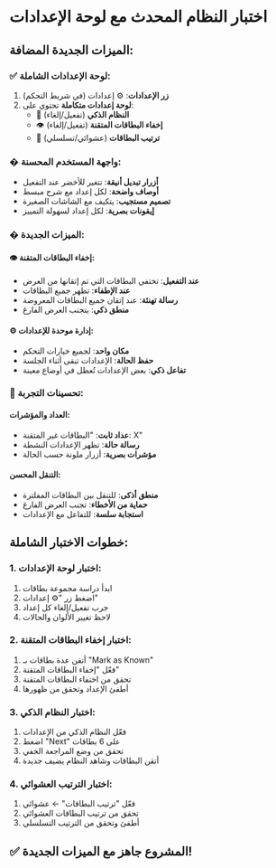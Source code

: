 # اختبار النظام المحدث مع لوحة الإعدادات

## الميزات الجديدة المضافة:

### ✅ لوحة الإعدادات الشاملة:

1. **زر الإعدادات**: ⚙️ إعدادات (في شريط التحكم)
2. **لوحة إعدادات متكاملة** تحتوي على:
   - 🎯 **النظام الذكي** (تفعيل/إلغاء)
   - 👁️ **إخفاء البطاقات المتقنة** (تفعيل/إلغاء)
   - 🔀 **ترتيب البطاقات** (عشوائي/تسلسلي)

### � واجهة المستخدم المحسنة:

- **أزرار تبديل أنيقة**: تتغير للأخضر عند التفعيل
- **أوصاف واضحة**: لكل إعداد مع شرح مبسط
- **تصميم مستجيب**: يتكيف مع الشاشات الصغيرة
- **إيقونات بصرية**: لكل إعداد لسهولة التمييز

### � الميزات الجديدة:

#### 👁️ إخفاء البطاقات المتقنة:

- **عند التفعيل**: تختفي البطاقات التي تم إتقانها من العرض
- **عند الإطفاء**: تظهر جميع البطاقات
- **رسالة تهنئة**: عند إتقان جميع البطاقات المعروضة
- **منطق ذكي**: يتجنب العرض الفارغ

#### ⚙️ إدارة موحدة للإعدادات:

- **مكان واحد**: لجميع خيارات التحكم
- **حفظ الحالة**: الإعدادات تبقى أثناء الجلسة
- **تفاعل ذكي**: بعض الإعدادات تُعطل في أوضاع معينة

### 🎯 تحسينات التجربة:

#### العداد والمؤشرات:

- **عداد ثابت**: "البطاقات غير المتقنة: X"
- **رسالة حالة**: تظهر الإعدادات النشطة
- **مؤشرات بصرية**: أزرار ملونة حسب الحالة

#### التنقل المحسن:

- **منطق أذكى**: للتنقل بين البطاقات المفلترة
- **حماية من الأخطاء**: تجنب العرض الفارغ
- **استجابة سلسة**: للتفاعل مع الإعدادات

## خطوات الاختبار الشاملة:

### 1. اختبار لوحة الإعدادات:

1. ابدأ دراسة مجموعة بطاقات
2. اضغط زر "⚙️ إعدادات"
3. جرب تفعيل/إلغاء كل إعداد
4. لاحظ تغيير الألوان والحالات

### 2. اختبار إخفاء البطاقات المتقنة:

1. أتقن عدة بطاقات بـ "Mark as Known"
2. فعّل "إخفاء البطاقات المتقنة"
3. تحقق من اختفاء البطاقات المتقنة
4. أطفئ الإعداد وتحقق من ظهورها

### 3. اختبار النظام الذكي:

1. فعّل النظام الذكي من الإعدادات
2. اضغط "Next" على 6 بطاقات
3. تحقق من وضع المراجعة الخفي
4. أتقن البطاقات وشاهد النظام يضيف جديدة

### 4. اختبار الترتيب العشوائي:

1. فعّل "ترتيب البطاقات" ← عشوائي
2. تحقق من ترتيب البطاقات العشوائي
3. أطفئ وتحقق من الترتيب التسلسلي

## ✅ المشروع جاهز مع الميزات الجديدة!
